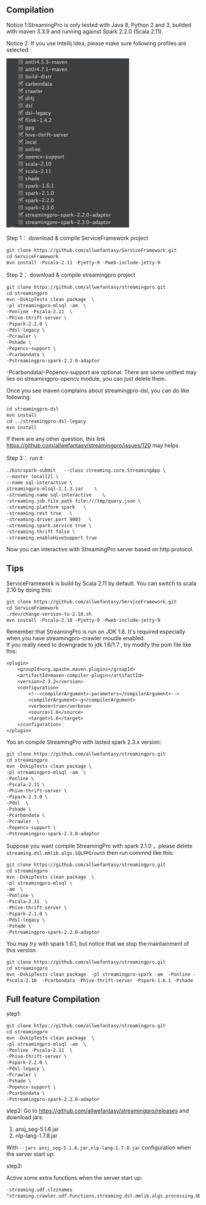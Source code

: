 ## Compilation

Notice 1:StreamingPro is only tested with Java 8, Python 2 and 3, builded with maven 3.3.9 and running against Spark 2.2.0 (Scala 2.11).

Notice 2: If you use Intellij Idea, please make sure following profiles are selected:
 
![](https://github.com/allwefantasy/streamingpro/raw/master/images/profiles.png)


Step 1： download & compile ServiceFramework project

```
git clone https://github.com/allwefantasy/ServiceFramework.git
cd ServiceFramework
mvn install -Pscala-2.11 -Pjetty-9 -Pweb-include-jetty-9
```


Step 2： download & compile streamingpro project

```
git clone https://github.com/allwefantasy/streamingpro.git
cd streamingpro
mvn -DskipTests clean package  \
-pl streamingpro-mlsql -am  \
-Ponline -Pscala-2.11  \
-Phive-thrift-server \
-Pspark-2.2.0 \
-Pdsl-legacy \
-Pcrawler \
-Pshade \
-Popencv-support \
-Pcarbondata \
-Pstreamingpro-spark-2.2.0-adaptor

```
 
-Pcarbondata/-Popencv-support are  optional. There are some unittest may lies on streamingpro-opencv module,
you can just delete them. 

Once you see maven complains about streamingpro-dsl, you can do like following:

```
cd streamingpro-dsl
mvn install
cd ../streamingpro-dsl-legacy
mvn install
```

If there are any other question, this link https://github.com/allwefantasy/streamingpro/issues/120 may helps.  

Step 3： run it

```
./bin/spark-submit   --class streaming.core.StreamingApp \
--master local[2] \
--name sql-interactive \
streamingpro-mlsql-1.1.3.jar    \
-streaming.name sql-interactive    \
-streaming.job.file.path file:///tmp/query.json \
-streaming.platform spark   \
-streaming.rest true   \
-streaming.driver.port 9003   \
-streaming.spark.service true \
-streaming.thrift false \
-streaming.enableHiveSupport true
```

Now you can interactive with StreamingPro server based on http protocol.


## Tips

ServiceFramework is build by Scala 2.11 by default. You can switch to scala 2.10 by doing this:

```
git clone https://github.com/allwefantasy/ServiceFramework.git
cd ServiceFramework
./dev/change-version-to-2.10.sh
mvn install -Pscala-2.10 -Pjetty-9 -Pweb-include-jetty-9
```

Remember that StreamingPro is run on JDK 1.8. It's required especially when you have streamingpro-crawler moudle enabled.  
If you really need to downgrade to jdk 1.6/1.7 , try modify the pom file like this:

```
<plugin>
    <groupId>org.apache.maven.plugins</groupId>
    <artifactId>maven-compiler-plugin</artifactId>
    <version>2.3.2</version>
    <configuration>
        <!--<compilerArgument>-parameters</compilerArgument>-->
        <compilerArgument>-g</compilerArgument>
        <verbose>true</verbose>
        <source>1.6</source>
        <target>1.6</target>
    </configuration>
</plugin>
```


You an compile StreamingPro with  lasted spark 2.3.x version:

```
git clone https://github.com/allwefantasy/streamingpro.git
cd streamingpro
mvn -DskipTests clean package \
-pl streamingpro-mlsql -am  \
-Ponline \
-Pscala-2.11 \
-Phive-thrift-server \
-Pspark-2.3.0 \
-Pdsl  \
-Pshade \
-Pcarbondata \
-Pcrawler  \
-Popencv-support \
-Pstreamingpro-spark-2.3.0-adaptor 

```

Suppose you want compile StreamingPro with spark 2.1.0 ，please delete `streaming.dsl.mmlib.algs.SQLFPGrowth`
then run commnd like this:

```
git clone https://github.com/allwefantasy/streamingpro.git
cd streamingpro
mvn -DskipTests clean package  \
-pl streamingpro-mlsql \
-am  \
-Ponline \
-Pscala-2.11  \
-Phive-thrift-server \
-Pspark-2.1.0 \
-Pdsl-legacy \
-Pshade \
-Pstreamingpro-spark-2.2.0-adaptor

```


You may try with spark 1.6.1, but notice that we stop the maintainment of this version. 

```
git clone https://github.com/allwefantasy/streamingpro.git
cd streamingpro
mvn -DskipTests clean package  -pl streamingpro-spark -am  -Ponline -Pscala-2.10  -Pcarbondata -Phive-thrift-server -Pspark-1.6.1 -Pshade
```




## Full feature Compilation

step1: 

```
git clone https://github.com/allwefantasy/streamingpro.git
cd streamingpro
mvn -DskipTests clean package  \
-pl streamingpro-mlsql -am  \
-Ponline -Pscala-2.11  \
-Phive-thrift-server \
-Pspark-2.2.0 \
-Pdsl-legacy \
-Pcrawler \
-Pshade \
-Popencv-support \
-Pcarbondata \
-Pstreamingpro-spark-2.2.0-adaptor

```

step2: Go to https://github.com/allwefantasy/streamingpro/releases and download jars:

1. ansj_seg-5.1.6.jar
2. nlp-lang-1.7.8.jar

With `--jars ansj_seg-5.1.6.jar,nlp-lang-1.7.8.jar` configuration when the server start up: 


step3: 

Active some extra functions when the server start up:

```
-streaming.udf.clzznames "streaming.crawler.udf.Functions,streaming.dsl.mmlib.algs.processing.UDFFunctions"
```
